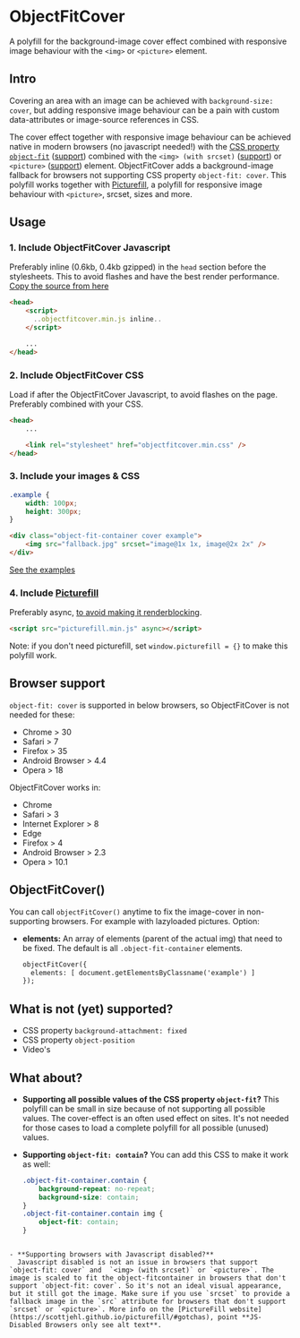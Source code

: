 # ObjectFitCover
A polyfill for the background-image cover effect combined with responsive image behaviour with the `<img>` or `<picture>` element.

## Intro
Covering an area with an image can be achieved with `background-size: cover`, but adding responsive image behaviour can be a pain with custom data-attributes or image-source references in CSS.

The cover effect together with responsive image behaviour can be achieved native in modern browsers (no javascript needed!) with the [CSS property `object-fit`](https://developer.mozilla.org/nl/docs/Web/CSS/object-fit) ([support](http://caniuse.com/#search=object-fit)) combined with the `<img> (with srcset)` ([support](http://caniuse.com/#search=srcset)) or `<picture>` ([support](http://caniuse.com/#search=picture)) element.
ObjectFitCover adds a background-image fallback for browsers not supporting CSS property `object-fit: cover`. This polyfill works together with [Picturefill](https://github.com/scottjehl/picturefill), a polyfill for responsive image behaviour with `<picture>`, srcset, sizes and more.

## Usage

### 1. Include ObjectFitCover Javascript
Preferably inline (0.6kb, 0.4kb gzipped) in the `head` section before the stylesheets. This to avoid flashes and have the best render performance. [Copy the source from here](https://raw.githubusercontent.com/roelfjan/object-fit-cover/gh-pages/objectfitcover.min.js)


```html
<head>
    <script>
      ..objectfitcover.min.js inline..
    </script>

    ...
</head>
```

### 2. Include ObjectFitCover CSS
Load if after the ObjectFitCover Javascript, to avoid flashes on the page. Preferably combined with your CSS.
```html
<head>
    ...

    <link rel="stylesheet" href="objectfitcover.min.css" />
</head>
```

### 3. Include your images & CSS
```css
.example {
    width: 100px;
    height: 300px;
}
```

```html
<div class="object-fit-container cover example">
    <img src="fallback.jpg" srcset="image@1x 1x, image@2x 2x" />
</div>
```
[See the examples](http://roelfjan.github.io/object-fit-cover/)

### 4. Include [Picturefill](https://github.com/scottjehl/picturefill/)
Preferably async, [to avoid making it renderblocking](https://developers.google.com/speed/docs/insights/BlockingJS).

```html
<script src="picturefill.min.js" async></script>
```
Note: if you don't need picturefill, set `window.picturefill = {}` to make this polyfill work.


## Browser support
`object-fit: cover` is supported in below browsers, so ObjectFitCover is not needed for these:
- Chrome > 30
- Safari > 7
- Firefox > 35
- Android Browser > 4.4
- Opera > 18

ObjectFitCover works in:
- Chrome
- Safari > 3
- Internet Explorer > 8
- Edge
- Firefox > 4
- Android Browser > 2.3
- Opera > 10.1

## ObjectFitCover()
You can call `objectFitCover()` anytime to fix the image-cover in non-supporting browsers. For example with lazyloaded pictures.
Option:
- **elements:** An array of elements (parent of the actual img) that need to be fixed. The default is all `.object-fit-container` elements.

  ```html
  objectFitCover({
    elements: [ document.getElementsByClassname('example') ]
  });
  ```

## What is not (yet) supported?
- CSS property `background-attachment: fixed`
- CSS property `object-position`
- Video's

## What about?
- **Supporting all possible values of the CSS property `object-fit`?**
  This polyfill can be small in size because of not supporting all possible values. The cover-effect is an often used effect on sites. It's not needed for those cases to load a complete polyfill for all possible (unused) values.

- **Supporting `object-fit: contain`?**
  You can add this CSS to make it work as well:
  ```css
  .object-fit-container.contain {
      background-repeat: no-repeat;
      background-size: contain;
  }
  .object-fit-container.contain img {
      object-fit: contain;
  }
```

- **Supporting browsers with Javascript disabled?**
  Javascript disabled is not an issue in browsers that support `object-fit: cover` and  `<img> (with srcset)` or `<picture>`. The image is scaled to fit the object-fitcontainer in browsers that don't support `object-fit: cover`. So it's not an ideal visual appearance, but it still got the image. Make sure if you use `srcset` to provide a fallback image in the `src` attribute for browsers that don't support `srcset` or `<picture>`. More info on the [PictureFill website](https://scottjehl.github.io/picturefill/#gotchas), point **JS-Disabled Browsers only see alt text**.
